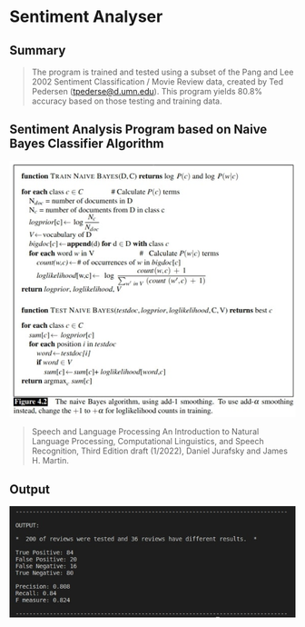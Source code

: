 # Sentiment Analyser

## Summary

> The program is trained and tested using a subset of the Pang and Lee 2002 Sentiment Classification / Movie Review data, created by Ted Pedersen (tpederse@d.umn.edu). This program yields 80.8% accuracy based on those testing and training data.

## Sentiment Analysis Program based on Naive Bayes Classifier Algorithm

![Naive Bayes Algorithm](./screen-shots/algorithm.jpg?raw=true "Naive Bayes Algorithm Title")
> Speech and Language Processing An Introduction to Natural Language Processing, Computational Linguistics, and Speech Recognition, Third Edition draft (1/2022), Daniel Jurafsky and James H. Martin.
   

## Output 

![Naive Bayes Algorithm](./screen-shots/output.jpg?raw=true "Output Title")